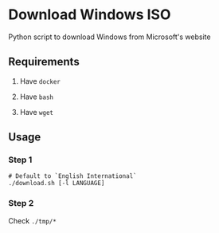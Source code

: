 # Download Windows ISO

Python script to download Windows from Microsoft's website

## Requirements

1. Have `docker`

2. Have `bash`

3. Have `wget`

## Usage

### Step 1

```
# Default to `English International`
./download.sh [-l LANGUAGE]
```

### Step 2

Check `./tmp/*`
